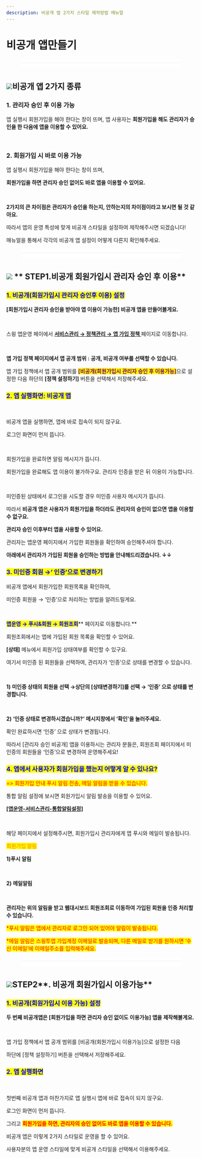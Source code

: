 ```yaml
---
description: 비공개 앱 2가지 스타일 제작방법 매뉴얼
---
```


# 비공개 앱만들기

<figure><img src="../../../.gitbook/assets/구분선 (5) (1).PNG" alt=""><figcaption></figcaption></figure>

## ![](https://wp.swing2app.co.kr/wp-content/uploads/2020/04/%EB%8B%A8%EB%9D%BD1-1.png)비공개 앱 2가지 종류



### **1. 관리자 승인 후 이용 가능**&#x20;

앱 실행시 회원가입을 해야 한다는 창이 뜨며, 앱 사용자는 **회원가입을 해도 관리자가 승인을 한 다음에 앱을 이용할 수 있어요.**

<div align="left">

<img src="https://wp.swing2app.co.kr/wp-content/uploads/2018/10/%EB%B9%84%EA%B3%B5%EA%B0%9C%EC%95%B14_18.06.08.png" alt="">

</div>



### 2.  회원가입 시 바로 이용 가능

앱 실행시 회원가입을 해야 한다는 창이 뜨며,&#x20;

**회원가입을 하면 관리자 승인 없어도 바로 앱을 이용할 수 있어요.**

<div align="left">

<img src="https://wp.swing2app.co.kr/wp-content/uploads/2018/10/%EC%95%B1%EA%B3%B5%EA%B0%9C%EB%B2%94%EC%9C%84%EC%97%85%EB%8E%833.18.09-1.png" alt="">

</div>

**2가지의 큰 차이점은 관리자가 승인을 하는지, 안하는지의 차이점이라고 보시면 될 것 같아요.**

따라서 앱의 운영 특성에 맞게 비공개 스타일을 설정하여 제작해주시면 되겠습니다!

매뉴얼을 통해서 각각의 비공개 앱 설정이 어떻게 다른지 확인해주세요.

<figure><img src="../../../.gitbook/assets/구분선 (5) (1).PNG" alt=""><figcaption></figcaption></figure>

## ![](https://wp.swing2app.co.kr/wp-content/uploads/2020/04/%EB%8B%A8%EB%9D%BD1-1.png) ** STEP1.비공개 회원가입시 관리자 승인 후 이용**



### <mark style="color:blue;">**1. 비공개(회원가입시 관리자 승인후 이용) 설정**</mark>

**\[회원가입시 관리자 승인을 받아야 앱 이용이 가능한] 비공개 앱을 만들어볼게요.**

<div align="left">

<img src="https://wp.swing2app.co.kr/wp-content/uploads/2018/10/%ED%9A%8C%EC%9B%90%EA%B0%80%EC%9E%85%EC%96%91%EC%8B%9DNEW12.png" alt="">

</div>

스윙 앱운영 페이에서 [**서비스관리 → 정책관리 → 앱 가입 정책** ](http://www.swing2app.co.kr/view/app\_setting)페이지로 이동합니다.



<div align="left">

<img src="https://s3.ap-northeast-2.amazonaws.com/swing2bucket/resource/image/help/e25b7064dd756ce836f9c7c7af5f09a6.png" alt="">

</div>

&#x20;**앱 가입 정책 페이지에서 앱 공개 범위 : 공개, 비공개 여부를 선택할 수 있습니다.**

앱 가입 정책에서 앱 공개 범위를 <mark style="color:purple;">**\[비공개(회원가입시 관리자 승인 후 이용가능]**</mark>으로 설정한 다음 하단의 **\[정책 설정하기]** 버튼을 선택해서 저장해주세요.



### <mark style="color:blue;">**2. 앱 실행화면: 비공개 앱**</mark>

<div align="left">

<img src="https://wp.swing2app.co.kr/wp-content/uploads/2018/10/%EB%B9%84%EA%B3%B5%EA%B0%9C1.png" alt="">

</div>

비공개 앱을 실행하면, 앱에 바로 접속이 되지 않구요.

로그인 화면이 먼저 뜹니다.



<div align="left">

<img src="https://wp.swing2app.co.kr/wp-content/uploads/2018/10/%EB%B9%84%EA%B3%B5%EA%B0%9C2.png" alt="">

</div>

회원가입을 완료하면 알림 메시지가 뜹니다.

회원가입을 완료해도 앱 이용이 불가하구요. 관리자 인증을 받은 뒤 이용이 가능합니다.



<div align="left">

<img src="https://wp.swing2app.co.kr/wp-content/uploads/2018/10/%EB%B9%84%EA%B3%B5%EA%B0%9C3.png" alt="">

</div>

미인증된 상태에서 로그인을 시도할 경우 미인증 사용자 메시지가 뜹니다.

따라서 **비공개 앱은 사용자가 회원가입을 하더라도 관리자의 승인이 없으면 앱을 이용할 수 없구요.**

**관리자 승인 이후부터 앱을 사용할 수 있어요.**&#x20;



관리자는 앱운영 페이지에서 가입한 회원들을 확인하여 승인해주셔야 합니다.

**아래에서 관리자가 가입된 회원을 승인하는 방법을 안내해드리겠습니다.  ↓↓**



### <mark style="color:blue;">**3. 미인증 회원 →’ 인증’으로 변경하기**</mark>

비공개 앱에서 회원가입한 회원목록을 확인하여,&#x20;

미인증 회원을 → ‘인증’으로 처리하는 방법을 알려드릴게요.

<div align="left">

<img src="https://wp.swing2app.co.kr/wp-content/uploads/2018/10/%EB%B9%84%EA%B3%B5%EA%B0%9C5.png" alt="">

</div>

<mark style="color:blue;">**앱운영 → 푸시&회원 → 회원조회**</mark>** 페이지로 이동합니다.**

회원조회에서는 앱에 가입된 회원 목록을 확인할 수 있어요.

**\[상태]** 메뉴에서 회원가입 상태여부를 확인할 수 있구요.

여기서 미인증 된 회원들을 선택하여, 관리자가 ‘인증’으로 상태를 변경할 수 있습니다.



<div align="left">

<img src="https://wp.swing2app.co.kr/wp-content/uploads/2018/10/%EB%B9%84%EA%B3%B5%EA%B0%9C6.png" alt="">

</div>

**1) 미인증 상태의 회원을 선택 →상단의 \[상태변경하기]를 선택 → ‘인증’ 으로 상태를 변경합니다.**



<div align="left">

<img src="https://wp.swing2app.co.kr/wp-content/uploads/2018/10/%EB%B9%84%EA%B3%B5%EA%B0%9C7.png" alt="">

</div>

**2) ‘인증 상태로 변경하시겠습니까?’ 메시지창에서 ‘확인’을 눌러주세요.**

확인 완료하시면 ‘인증’ 으로 상태가 변경됩니다.&#x20;

따라서 \[관리자 승인 비공개] 앱을 이용하시는 관리자 분들은, 회원조회 페이지에서 미인증의 회원들을 ‘인증’으로 변경하여 운영해주세요!



### &#x20;<mark style="color:blue;">**4. 앱에서 사용자가 회원가입을 했는지 어떻게 알 수 있나요?**</mark>

<mark style="color:red;">=> 회원가입 안내 푸시 알림 전송, 메일 알림을 받을 수 있습니다.</mark>&#x20;

통합 알림 설정에 보시면 회원가입시 알림 발송을 이용할 수 있어요.&#x20;

[**\[앱운영-서비스관리-통합알림설정\]**](http://www.swing2app.co.kr/view/notification\_setting)

<div align="left">

<img src="https://wp.swing2app.co.kr/wp-content/uploads/2018/10/%EC%9D%B4%EB%AF%B8%EC%A7%80-25-1.png" alt="">

</div>

해당 페이지에서 설정해주시면, 회원가입시 관리자에게 앱 푸시와 메일이 발송됩니다.



<mark style="color:orange;">**회원가입 알림**</mark>&#x20;

**1)푸시 알림**

<div align="left">

<img src="https://wp.swing2app.co.kr/wp-content/uploads/2018/10/%EB%B9%84%EA%B3%B5%EA%B0%9C8.png" alt="">

</div>

**2) 메일알림**

<div align="left">

<img src="https://wp.swing2app.co.kr/wp-content/uploads/2018/10/%EB%B9%84%EA%B3%B5%EA%B0%9C4.png" alt="">

</div>

**관리자는 위의 알림을 받고 웹대시보드 회원조회로 이동하여 가입된 회원을 인증 처리할 수 있습니다.**

<mark style="color:red;">\*푸시 알림은 앱에서 관리자로 로그인 되어 있어야 알림이 발송됩니다.</mark>

<mark style="color:red;">\*메일 알림은 스윙투앱 가입계정 이메일로 발송되며, 다른 메일로 받기를 원하시면 ‘수신 이메일’에 이메일주소를 입력해주세요.</mark>

<figure><img src="../../../.gitbook/assets/구분선 (5) (1).PNG" alt=""><figcaption></figcaption></figure>



## ![](https://wp.swing2app.co.kr/wp-content/uploads/2020/04/%EB%8B%A8%EB%9D%BD1-1.png)STEP2**. 비공개 회원가입시 이용가능**



### <mark style="color:blue;">**1. 비공개(회원가입시 이용 가능) 설정**</mark>

**두 번째 비공개앱은 \[회원가입을 하면 관리자 승인 없이도 이용가능] 앱을 제작해볼게요.**&#x20;

<div align="left">

<img src="https://s3.ap-northeast-2.amazonaws.com/swing2bucket/resource/image/help/ac20e6deb42cff01262ed04925fa8819.png" alt="">

</div>

앱 가입 정책에서 앱 공개 범위를 \[비공개(회원가입시 이용가능]으로 설정한 다음&#x20;

하단에 \[정책 설정하기] 버튼을 선택해서 저장해주세요.



### <mark style="color:blue;">**2. 앱 실행화면**</mark>

<div align="left">

<img src="https://s3.ap-northeast-2.amazonaws.com/swing2bucket/resource/image/help/c45181da25e6bc7ebf15e0902301ac02.png" alt="">

</div>

첫번째 비공개 앱과 마찬가지로 앱 실행시 앱에 바로 접속이 되지 않구요.

로그인 화면이 먼저 뜹니다.&#x20;

그리고 <mark style="color:red;">**회원가입을 하면, 관리자의 승인 없어도 바로 앱을 이용할 수 있습니다.**</mark>



비공개 앱은 이렇게 2가지 스타일로 운영을 할 수 있어요.

사용자분의 앱 운영 스타일에 맞게 비공개 스타일을 선택해서 이용해주세요.



